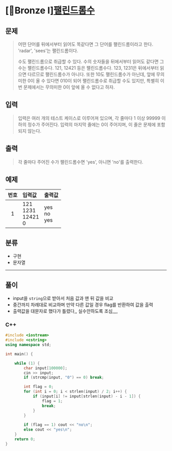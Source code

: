 # [🥉Bronze Ⅰ][팰린드롬수](https://www.acmicpc.net/problem/1259)
## 문제
> 어떤 단어를 뒤에서부터 읽어도 똑같다면 그 단어를 팰린드롬이라고 한다. 'radar', 'sees'는 팰린드롬이다.
> 
> 수도 팰린드롬으로 취급할 수 있다. 수의 숫자들을 뒤에서부터 읽어도 같다면 그 수는 팰린드롬수다. 121, 12421 등은 팰린드롬수다. 123, 1231은 뒤에서부터 읽으면 다르므로 팰린드롬수가 아니다. 또한 10도 팰린드롬수가 아닌데, 앞에 무의미한 0이 올 수 있다면 010이 되어 팰린드롬수로 취급할 수도 있지만, 특별히 이번 문제에서는 무의미한 0이 앞에 올 수 없다고 하자.
## 입력
> 입력은 여러 개의 테스트 케이스로 이루어져 있으며, 각 줄마다 1 이상 99999 이하의 정수가 주어진다. 입력의 마지막 줄에는 0이 주어지며, 이 줄은 문제에 포함되지 않는다.
## 출력
> 각 줄마다 주어진 수가 팰린드롬수면 'yes', 아니면 'no'를 출력한다.
## 예제
| 번호 | 입력값 | 출력값 |
|:---:|:---|:---|
|1|121</br>1231</br>12421</br>0|yes</br>no</br>yes|
## 분류
+ 구현
+ 문자열

---------
## 풀이
+ input을 `string`으로 받아서 처음 값과 맨 뒤 값을 비교
+ 중간까지 차례대로 비교하며 만약 다른 값일 경우 flag를 반환하여 값을 출력
+ 출력값을 대문자로 했다가 틀렸다,, 실수안하도록 조심,,,,

### C++
``` C++
#include <iostream>
#include <cstring>
using namespace std;

int main() {

	while (1) {
		char input[100000];
		cin >> input;
		if (strcmp(input, "0") == 0) break;

		int flag = 0;
		for (int i = 0; i < strlen(input) / 2; i++) {
			if (input[i] != input[strlen(input) - i - 1]) {
				flag = 1;
				break;
			}
		}
		
		if (flag == 1) cout << "no\n";
		else cout << "yes\n";
	}
	return 0;
}
```
